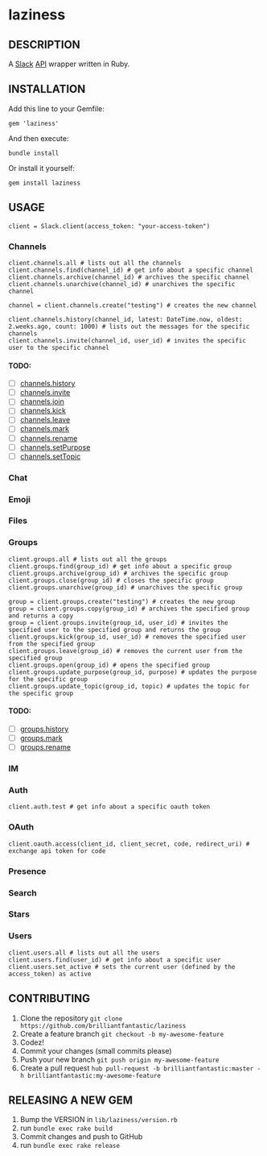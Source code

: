 laziness
========

## DESCRIPTION

A [Slack](http://slack.com) [API](http://api.slack.com) wrapper written in Ruby.

## INSTALLATION

Add this line to your Gemfile:

```
gem 'laziness'
```

And then execute:

```
bundle install
```

Or install it yourself:

```
gem install laziness
```

## USAGE

```
client = Slack.client(access_token: "your-access-token")
```

### Channels

```
client.channels.all # lists out all the channels
client.channels.find(channel_id) # get info about a specific channel
client.channels.archive(channel_id) # archives the specific channel
client.channels.unarchive(channel_id) # unarchives the specific channel

channel = client.channels.create("testing") # creates the new channel

client.channels.history(channel_id, latest: DateTime.now, oldest: 2.weeks.ago, count: 1000) # lists out the messages for the specific channels
client.channels.invite(channel_id, user_id) # invites the specific user to the specific channel
```

#### TODO:

- [ ] [channels.history](https://api.slack.com/methods/channels.history)
- [ ] [channels.invite](https://api.slack.com/methods/channels.invite)
- [ ] [channels.join](https://api.slack.com/methods/channels.join)
- [ ] [channels.kick](https://api.slack.com/methods/channels.kick)
- [ ] [channels.leave](https://api.slack.com/methods/channels.leave)
- [ ] [channels.mark](https://api.slack.com/methods/channels.mark)
- [ ] [channels.rename](https://api.slack.com/methods/channels.rename)
- [ ] [channels.setPurpose](https://api.slack.com/methods/channels.setPurpose)
- [ ] [channels.setTopic](https://api.slack.com/methods/channels.setTopic)

### Chat

### Emoji

### Files

### Groups

```
client.groups.all # lists out all the groups
client.groups.find(group_id) # get info about a specific group
client.groups.archive(group_id) # archives the specific group
client.groups.close(group_id) # closes the specific group
client.groups.unarchive(group_id) # unarchives the specific group

group = client.groups.create("testing") # creates the new group
group = client.groups.copy(group_id) # archives the specified group and returns a copy
group = client.groups.invite(group_id, user_id) # invites the specified user to the specified group and returns the group
client.groups.kick(group_id, user_id) # removes the specified user from the specified group
client.groups.leave(group_id) # removes the current user from the specified group
client.groups.open(group_id) # opens the specified group
client.groups.update_purpose(group_id, purpose) # updates the purpose for the specific group
client.groups.update_topic(group_id, topic) # updates the topic for the specific group
```

#### TODO:

- [ ] [groups.history](https://api.slack.com/methods/groups.history)
- [ ] [groups.mark](https://api.slack.com/methods/groups.mark)
- [ ] [groups.rename](https://api.slack.com/methods/groups.rename)

### IM

### Auth

```
client.auth.test # get info about a specific oauth token
```

### OAuth

```
client.oauth.access(client_id, client_secret, code, redirect_uri) # exchange api token for code
```

### Presence

### Search

### Stars

### Users

```
client.users.all # lists out all the users
client.users.find(user_id) # get info about a specific user
client.users.set_active # sets the current user (defined by the access_token) as active
```

## CONTRIBUTING

1. Clone the repository `git clone https://github.com/brilliantfantastic/laziness`
1. Create a feature branch `git checkout -b my-awesome-feature`
1. Codez!
1. Commit your changes (small commits please)
1. Push your new branch `git push origin my-awesome-feature`
1. Create a pull request `hub pull-request -b brilliantfantastic:master -h brilliantfantastic:my-awesome-feature`

## RELEASING A NEW GEM

1. Bump the VERSION in `lib/laziness/version.rb`
1. run `bundle exec rake build`
1. Commit changes and push to GitHub
1. run `bundle exec rake release`
